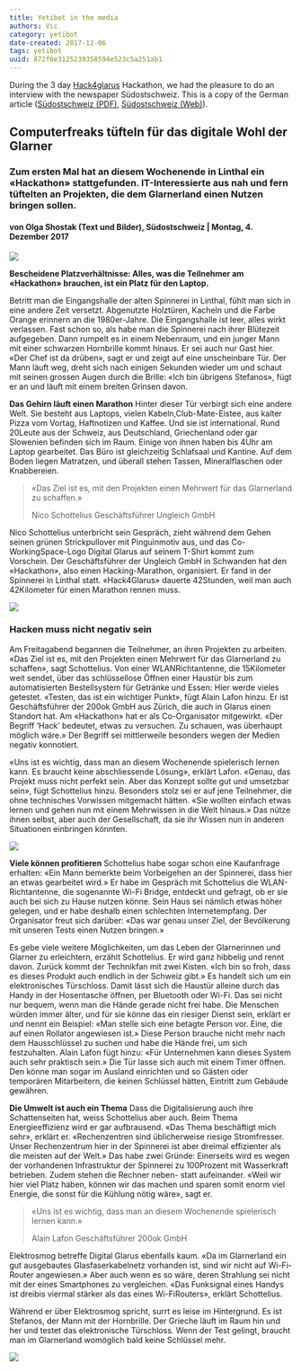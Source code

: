 ```yaml
---
title: Yetibot in the media
authors: Vic
category: yetibot
date-created: 2017-12-06
tags: yetibot
uuid: 872f6e3125239358594e523c5a251ab1
---
```


During the 3 day [Hack4glarus](https://hack4glarus.ch/) Hackathon, we
had the pleasure to do an interview with the newspaper Südostschweiz.
This is a copy of the German article
([Südostschweiz (PDF)](/img/2017-12-06/2017-12-04_Suedostschweiz.pdf),
[Südostschweiz (Web)](https://www.suedostschweiz.ch/aus-dem-leben/2017-12-04/computerfreaks-tuefteln-fuer-das-digitale-wohl-der-glarner)).

## Computerfreaks tüfteln für das digitale Wohl der Glarner

### Zum ersten Mal hat an diesem Wochenende in Linthal ein «Hackathon» stattgefunden. IT-Interessierte aus nah und fern tüftelten an Projekten, die dem Glarnerland einen Nutzen bringen sollen. 

#### von Olga Shostak (Text und Bilder), Südostschweiz | Montag, 4. Dezember 2017

![](/img/2017-12-06/1.png)

**Bescheidene Platzverhältnisse: Alles, was die Teilnehmer am «Hackathon» brauchen, ist ein Platz für den Laptop.**

Betritt man die Eingangshalle der alten Spinnerei in Linthal, fühlt man sich in eine andere Zeit versetzt. Abgenutzte Holztüren, Kacheln und die Farbe Orange erinnern an die 1980er-Jahre. Die Eingangshalle ist leer, alles wirkt verlassen. Fast schon so, als habe man die Spinnerei nach ihrer Blütezeit aufgegeben. Dann rumpelt es in einem Nebenraum, und ein junger Mann mit einer schwarzen Hornbrille kommt hinaus. Er sei auch nur Gast hier. «Der Chef ist da drüben», sagt er und zeigt auf eine unscheinbare Tür. Der Mann läuft weg, dreht sich nach einigen Sekunden wieder um und schaut mit seinen grossen Augen durch die Brille: «Ich bin übrigens Stefanos», fügt er an und läuft mit einem breiten Grinsen davon.

**Das Gehirn läuft einen Marathon** Hinter dieser Tür verbirgt sich eine andere Welt. Sie besteht aus Laptops, vielen Kabeln,Club-Mate-Eistee, aus kalter Pizza vom Vortag, Haftnotizen und Kaffee. Und sie ist international. Rund 20Leute aus der Schweiz, aus Deutschland, Griechenland oder gar Slowenien befinden sich im Raum. Einige von ihnen haben bis 4Uhr am Laptop gearbeitet. Das Büro ist gleichzeitig Schlafsaal und Kantine. Auf dem Boden liegen Matratzen, und überall stehen Tassen, Mineralflaschen oder Knabbereien.

<blockquote>
«Das Ziel ist es, mit den Projekten einen Mehrwert für das Glarnerland zu schaffen.»

Nico Schottelius Geschäftsführer Ungleich GmbH
</blockquote>

Nico Schottelius unterbricht sein Gespräch, zieht während dem Gehen seinen grünen Strickpullover mit Pinguinmotiv aus, und das Co-WorkingSpace-Logo Digital Glarus auf seinem T-Shirt kommt zum Vorschein. Der Geschäftsführer der Ungleich GmbH in Schwanden hat den «Hackathon», also einen Hacking-Marathon, organisiert. Er fand in der Spinnerei in Linthal statt. «Hack4Glarus» dauerte 42Stunden, weil man auch 42Kilometer für einen Marathon rennen muss.

![](/img/2017-12-06/2.png)


### Hacken muss nicht negativ sein

Am Freitagabend begannen die Teilnehmer, an ihren Projekten zu arbeiten. «Das Ziel ist es, mit den Projekten einen Mehrwert für das Glarnerland zu schaffen», sagt Schottelius. Von einer WLANRichtantenne, die 15Kilometer weit sendet, über das schlüssellose Öffnen einer Haustür bis zum automatisierten Bestellsystem für Getränke und Essen: Hier werde vieles getestet. «Testen, das ist ein wichtiger Punkt», fügt Alain Lafon hinzu. Er ist Geschäftsführer der 200ok GmbH aus Zürich, die auch in Glarus einen Standort hat. Am «Hackathon» hat er als Co-Organisator mitgewirkt. «Der Begriff ‘Hack’ bedeutet, etwas zu versuchen. Zu schauen, was überhaupt möglich wäre.» Der Begriff sei mittlerweile besonders wegen der Medien negativ konnotiert.

«Uns ist es wichtig, dass man an diesem Wochenende spielerisch lernen kann. Es braucht keine abschliessende Lösung», erklärt Lafon. «Genau, das Projekt muss nicht perfekt sein. Aber das Konzept sollte gut und umsetzbar sein», fügt Schottelius hinzu. Besonders stolz sei er auf jene Teilnehmer, die ohne technisches Vorwissen mitgemacht hätten. «Sie wollten einfach etwas lernen und gehen nun mit einem Mehrwissen in die Welt hinaus.» Das nütze ihnen selbst, aber auch der Gesellschaft, da sie ihr Wissen nun in anderen Situationen einbringen könnten.


![](/img/2017-12-06/3.png)

**Viele können profitieren** Schottelius habe sogar schon eine Kaufanfrage erhalten: «Ein Mann bemerkte beim Vorbeigehen an der Spinnerei, dass hier an etwas gearbeitet wird.» Er habe im Gespräch mit Schottelius die WLAN-Richtantenne, die sogenannte Wi-Fi Bridge, entdeckt und gefragt, ob er sie auch bei sich zu Hause nutzen könne. Sein Haus sei nämlich etwas höher gelegen, und er habe deshalb einen schlechten Internetempfang. Der Organisator freut sich darüber: «Das war genau unser Ziel, der Bevölkerung mit unseren Tests einen Nutzen bringen.»

Es gebe viele weitere Möglichkeiten, um das Leben der Glarnerinnen und Glarner zu erleichtern, erzählt Schottelius. Er wird ganz hibbelig und rennt davon. Zurück kommt der Technikfan mit zwei Kisten. «Ich bin so froh, dass es dieses Produkt auch endlich in der Schweiz gibt.» Es handelt sich um ein elektronisches Türschloss. Damit lässt sich die Haustür alleine durch das Handy in der Hosentasche öffnen, per Bluetooth oder Wi-Fi. Das sei nicht nur bequem, wenn man die Hände gerade nicht frei habe. Die Menschen würden immer älter, und für sie könne das ein riesiger Dienst sein, erklärt er und nennt ein Beispiel: «Man stelle sich eine betagte Person vor. Eine, die auf einen Rollator angewiesen ist.» Diese Person brauche nicht mehr nach dem Hausschlüssel zu suchen und habe die Hände frei, um sich festzuhalten. Alain Lafon fügt hinzu: «Für Unternehmen kann dieses System auch sehr praktisch sein.» Die Tür lasse sich auch mit einem Timer öffnen. Den könne man sogar im Ausland einrichten und so Gästen oder temporären Mitarbeitern, die keinen Schlüssel hätten, Eintritt zum Gebäude gewähren.

**Die Umwelt ist auch ein Thema** Dass die Digitalisierung auch ihre Schattenseiten hat, weiss Schottelius aber auch. Beim Thema Energieeffizienz wird er gar aufbrausend. «Das Thema beschäftigt mich sehr», erklärt er. «Rechenzentren sind üblicherweise riesige Stromfresser. Unser Rechenzentrum hier in der Spinnerei ist aber dreimal effizienter als die meisten auf der Welt.» Das habe zwei Gründe: Einerseits wird es wegen der vorhandenen Infrastruktur der Spinnerei zu 100Prozent mit Wasserkraft betrieben. Zudem stehen die Rechner neben- statt aufeinander. «Weil wir hier viel Platz haben, können wir das machen und sparen somit enorm viel Energie, die sonst für die Kühlung nötig wäre», sagt er.

<blockquote>
«Uns ist es wichtig, dass man an diesem Wochenende spielerisch lernen kann.»

Alain Lafon Geschäftsführer 200ok GmbH
</blockquote>

Elektrosmog betreffe Digital Glarus ebenfalls kaum. «Da im Glarnerland ein gut ausgebautes Glasfaserkabelnetz vorhanden ist, sind wir nicht auf Wi-Fi-Router angewiesen.» Aber auch wenn es so wäre, deren Strahlung sei nicht mit der eines Smartphones zu vergleichen. «Das Funksignal eines Handys ist dreibis viermal stärker als das eines Wi-FiRouters», erklärt Schottelius.

Während er über Elektrosmog spricht, surrt es leise im Hintergrund. Es ist Stefanos, der Mann mit der Hornbrille. Der Grieche läuft im Raum hin und her und testet das elektronische Türschloss. Wenn der Test gelingt, braucht man im Glarnerland womöglich bald keine Schlüssel mehr.

![](/img/2017-12-06/original_article.png)
